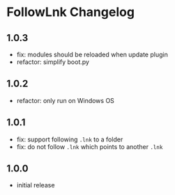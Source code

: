 # FollowLnk Changelog

## 1.0.3

- fix: modules should be reloaded when update plugin
- refactor: simplify boot.py

## 1.0.2

- refactor: only run on Windows OS

## 1.0.1

- fix: support following `.lnk` to a folder
- fix: do not follow `.lnk` which points to another `.lnk`

## 1.0.0

- initial release
